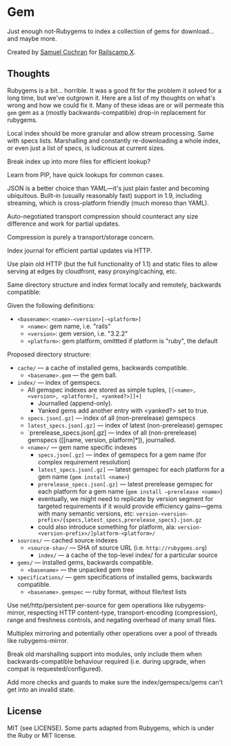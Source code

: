 # Gem

Just enough not-Rubygems to index a collection of gems for download... and maybe more.

Created by [Samuel Cochran](http://sj26.com) for [Railscamp X](http://railscamps.com).

## Thoughts

Rubygems is a bit... horrible. It was a good fit for the problem it solved for a long time, but we've outgrown it. Here are a list of my thoughts on what's wrong and how we could fix it. Many of these ideas are or will permeate this `gem` gem as a (mostly backwards-compatible) drop-in replacement for rubygems.

Local index should be more granular and allow stream processing. Same with specs lists. Marshalling and constantly re-downloading a whole index, or even just a list of specs, is ludicrous at current sizes.

Break index up into more files for efficient lookup?

Learn from PIP, have quick lookups for common cases.

JSON is a better choice than YAML—it's just plain faster and becoming ubiquitous. Built-in (usually reasonably fast) support in 1.9, including streaming, which is cross-platform friendly (much moreso than YAML).

Auto-negotiated transport compression should counteract any size difference and work for partial updates.

Compression is purely a transport/storage concern.

Index journal for efficient partial updates via HTTP.

Use plain old HTTP (but the full functionality of 1.1) and static files to allow serving at edges by cloudfront, easy proxying/caching, etc.

Same directory structure and index format locally and remotely, backwards compatible:

Given the following definitions:

 * `<basename>`: `<name>-<version>[-<platform>]`
   * `<name>`: gem name, i.e. "rails"
   * `<version>`: gem version, i.e. "3.2.2"
   * `<platform>`: gem platform, omittted if platform is "ruby", the default

Proposed directory structure:

 * `cache/` — a cache of installed gems, backwards compatible.
   * `<basename>.gem` — the gem ball.
 * `index/` — index of gemspecs.
   * All gemspec indexes are stored as simple tuples, `[[<name>, <version>, <platform>[, <yanked?>]]+]`
     * Journalled (append-only).
     * Yanked gems add another entry with <yanked?> set to true.
   * `specs.json[.gz]` — index of all (non-prerelease) gemspecs
   * `latest_specs.json[.gz]` — index of latest (non-prerelease) gemspec
   * `prerelease_specs.json[.gz] — index of all (non-prerelease) gemspecs ([[name, version, platform]*]), journalled.
   * `<name>/` — gem name specific indexes
     * `specs.json[.gz]` — index of gemspecs for a gem name (for complex requirement resolution)
     * `latest_specs.json[.gz]` — latest gemspec for each platform for a gem name (`gem install <name>`)
     * `prerelease_specs.json[.gz]` — latest prerelease gemspec for each platform for a gem name (`gem install —prerelease <name>`)
     * eventually, we might need to replicate by version segment for targeted requirements if it would provide efficiency gains—gems with many semantic versions, etc:
       `version-<version-prefix>/{specs,latest_specs,prerelease_specs}.json.gz`
     * could also introduce something for platform, ala:
       `version-<version-prefix>/]platform-<platform>/`
 * `sources/` — cached source indexes
   * `<source-sha>/` — SHA of source URL (i.e. `http://rubygems.org`)
     * `index/` — a cache of the top-level index/ for a particular source
 * `gems/` — installed gems, backwards compatible.
   * `<basename>` — the unpacked gem tree
 * `specifications/` — gem specifications of installed gems, backwards compatible.
   * `<basename>.gemspec` — ruby format, without file/test lists

Use net/http/persistent per-source for gem operations like rubygems-mirror, respecting HTTP content-type, transport-encoding (compression), range and freshness controls, and negating overhead of many small files.

Multiplex mirroring and potentially other operations over a pool of threads like rubygems-mirror.

Break old marshalling support into modules, only include them when backwards-compatible behaviour required (i.e. during upgrade, when compat is requested/configured).

Add more checks and guards to make sure the index/gemspecs/gems can't get into an invalid state.

## License

MIT (see LICENSE). Some parts adapted from Rubygems, which is under the Ruby or MIT license.
